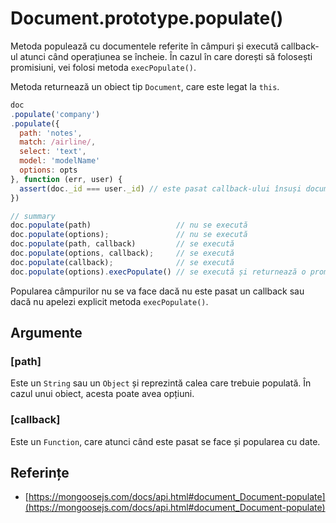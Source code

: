 # Document.prototype.populate()

Metoda populează cu documentele referite în câmpuri și execută callback-ul atunci când operațiunea se încheie. În cazul în care dorești să folosești promisiuni, vei folosi metoda `execPopulate()`.

Metoda returnează un obiect tip `Document`, care este legat la `this`.

```javascript
doc
.populate('company')
.populate({
  path: 'notes',
  match: /airline/,
  select: 'text',
  model: 'modelName'
  options: opts
}, function (err, user) {
  assert(doc._id === user._id) // este pasat callback-ului însuși documentul
})

// summary
doc.populate(path)                   // nu se execută
doc.populate(options);               // nu se execută
doc.populate(path, callback)         // se execută
doc.populate(options, callback);     // se execută
doc.populate(callback);              // se execută
doc.populate(options).execPopulate() // se execută și returnează o promisiune
```

Popularea câmpurilor nu se va face dacă nu este pasat un callback sau dacă nu apelezi explicit metoda `execPopulate()`.

## Argumente

### [path]

Este un `String` sau un `Object` și reprezintă calea care trebuie populată. În cazul unui obiect, acesta poate avea opțiuni.

### [callback]

Este un `Function`, care atunci când este pasat se face și popularea cu date.

## Referințe

- [https://mongoosejs.com/docs/api.html#document_Document-populate](https://mongoosejs.com/docs/api.html#document_Document-populate)
